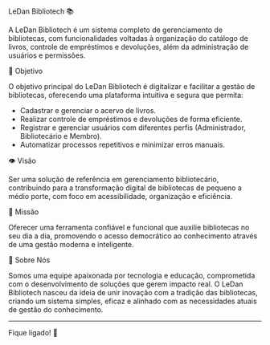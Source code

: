 LeDan Bibliotech 📚

A LeDan Bibliotech é um sistema completo de gerenciamento de bibliotecas, com funcionalidades voltadas à organização do catálogo de livros, controle de empréstimos e devoluções, além da administração de usuários e permissões.

📌 Objetivo

O objetivo principal do LeDan Bibliotech é digitalizar e facilitar a gestão de bibliotecas, oferecendo uma plataforma intuitiva e segura que permita:
- Cadastrar e gerenciar o acervo de livros.
- Realizar controle de empréstimos e devoluções de forma eficiente.
- Registrar e gerenciar usuários com diferentes perfis (Administrador, Bibliotecário e Membro).
- Automatizar processos repetitivos e minimizar erros manuais.

👁 Visão

Ser uma solução de referência em gerenciamento bibliotecário, contribuindo para a transformação digital de bibliotecas de pequeno a médio porte, com foco em acessibilidade, organização e eficiência.

🎯 Missão

Oferecer uma ferramenta confiável e funcional que auxilie bibliotecas no seu dia a dia, promovendo o acesso democrático ao conhecimento através de uma gestão moderna e inteligente.

👥 Sobre Nós

Somos uma equipe apaixonada por tecnologia e educação, comprometida com o desenvolvimento de soluções que gerem impacto real. O LeDan Bibliotech nasceu da ideia de unir inovação com a tradição das bibliotecas, criando um sistema simples, eficaz e alinhado com as necessidades atuais de gestão do conhecimento.

---

Fique ligado! 🚀
